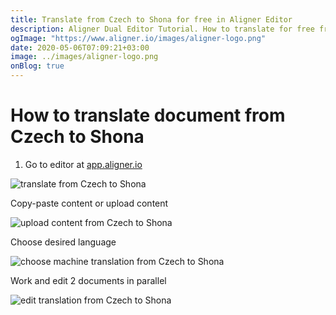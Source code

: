 ```yaml
---
title: Translate from Czech to Shona for free in Aligner Editor
description: Aligner Dual Editor Tutorial. How to translate for free from Czech to Shona. Aligner is multilingual document management platform. 
ogImage: "https://www.aligner.io/images/aligner-logo.png"
date: 2020-05-06T07:09:21+03:00
image: ../images/aligner-logo.png
onBlog: true
---
```


# How to translate document from Czech to Shona

1. Go to editor at [app.aligner.io](https://app.aligner.io "Aligner App web page")

![translate from Czech to Shona](../aligner-blank-editor.png "translate from Czech to Shona")

Copy-paste content or upload content

![upload content from Czech to Shona](../aligner-uploaded-document.png "upload content from Czech to Shona")

Choose desired language

![choose machine translation from Czech to Shona](../aligner-language-dropdown.png "choose machine translation from Czech to Shona")

Work and edit 2 documents in parallel

![edit translation from Czech to Shona](../aligner-double-sitded-editor.png "edit translation from Czech to Shona")

